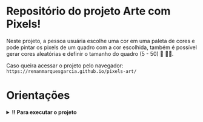 # Repositório do projeto Arte com Pixels!

Neste projeto, a pessoa usuária escolhe uma cor em uma paleta de cores e pode pintar os pixels de um quadro com a cor escolhida, também é possível gerar cores aleatórias e definir o tamanho do quadro (5 - 50) 🎨 🧑‍🎨.

Caso queira acessar o projeto pelo navegador: `https://renanmarquesgarcia.github.io/pixels-art/`

# Orientações

<details>
  <summary><strong>‼️ Para executar o projeto </strong></summary><br />

1. Clone o repositório
  * Use o comando: `git clone git@github.com:renanmarquesgarcia/pixels-art`
  * Entre na pasta do repositório que você acabou de clonar:
  * `cd pixels-art`

2. Instale as dependências
  * `npm install`

3. Dica para executar o projeto utilizando o VSCode
  * Na aba de extensões busque por Live Server
  * Instale a extensão
  * Após a instalação no canto inferior direito do VSCode clique em "Go live"
</details>
